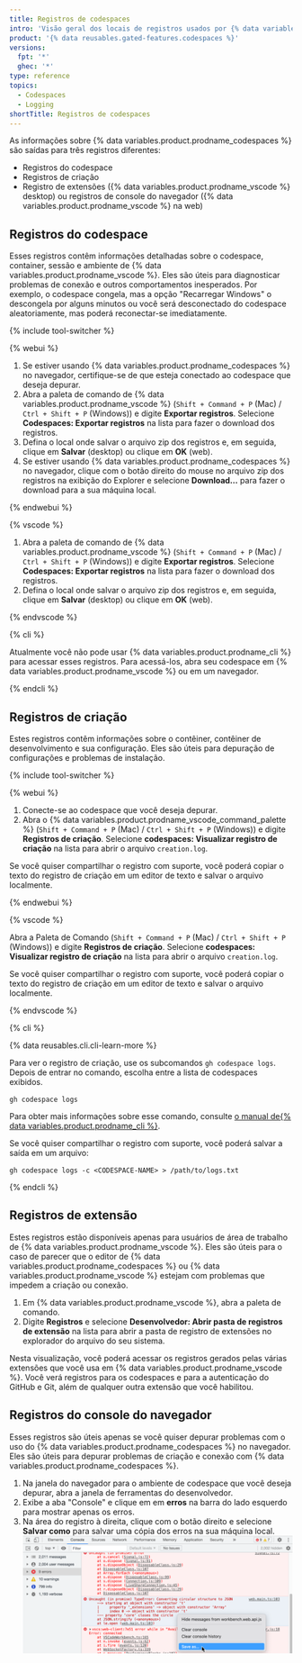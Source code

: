 ```yaml
---
title: Registros de codespaces
intro: 'Visão geral dos locais de registros usados por {% data variables.product.prodname_codespaces %}.'
product: '{% data reusables.gated-features.codespaces %}'
versions:
  fpt: '*'
  ghec: '*'
type: reference
topics:
  - Codespaces
  - Logging
shortTitle: Registros de codespaces
---
```



As informações sobre {% data variables.product.prodname_codespaces %} são saídas para três registros diferentes:

- Registros do codespace
- Registros de criação
- Registro de extensões ({% data variables.product.prodname_vscode %} desktop) ou registros de console do navegador ({% data variables.product.prodname_vscode %} na web)

## Registros do codespace

Esses registros contêm informações detalhadas sobre o codespace, container, sessão e ambiente de {% data variables.product.prodname_vscode %}. Eles são úteis para diagnosticar problemas de conexão e outros comportamentos inesperados. Por exemplo, o codespace congela, mas a opção "Recarregar Windows" o descongela por alguns minutos ou você será desconectado do codespace aleatoriamente, mas poderá reconectar-se imediatamente.

{% include tool-switcher %}

{% webui %}

1. Se estiver usando {% data variables.product.prodname_codespaces %} no navegador, certifique-se de que esteja conectado ao codespace que deseja depurar.
1. Abra a paleta de comando de {% data variables.product.prodname_vscode %} (`Shift + Command + P` (Mac) / `Ctrl + Shift + P` (Windows)) e digite **Exportar registros**. Selecione **Codespaces: Exportar registros** na lista para fazer o download dos registros.
1. Defina o local onde salvar o arquivo zip dos registros e, em seguida, clique em **Salvar** (desktop) ou clique em **OK** (web).
1. Se estiver usando {% data variables.product.prodname_codespaces %} no navegador, clique com o botão direito do mouse no arquivo zip dos registros na exibição do Explorer e selecione **Download…** para fazer o download para a sua máquina local.

{% endwebui %}

{% vscode %}

1. Abra a paleta de comando de {% data variables.product.prodname_vscode %} (`Shift + Command + P` (Mac) / `Ctrl + Shift + P` (Windows)) e digite **Exportar registros**. Selecione **Codespaces: Exportar registros** na lista para fazer o download dos registros.
1. Defina o local onde salvar o arquivo zip dos registros e, em seguida, clique em **Salvar** (desktop) ou clique em **OK** (web).

{% endvscode %}

{% cli %}

Atualmente você não pode usar {% data variables.product.prodname_cli %} para acessar esses registros. Para acessá-los, abra seu codespace em {% data variables.product.prodname_vscode %} ou em um navegador.

{% endcli %}

## Registros de criação

Estes registros contêm informações sobre o contêiner, contêiner de desenvolvimento e sua configuração. Eles são úteis para depuração de configurações e problemas de instalação.

{% include tool-switcher %}

{% webui %}

1. Conecte-se ao codespace que você deseja depurar.
2. Abra o {% data variables.product.prodname_vscode_command_palette %} (`Shift + Command + P` (Mac) / `Ctrl + Shift + P` (Windows)) e digite **Registros de criação**. Selecione **codespaces: Visualizar registro de criação** na lista para abrir o arquivo `creation.log`.

Se você quiser compartilhar o registro com suporte, você poderá copiar o texto do registro de criação em um editor de texto e salvar o arquivo localmente.

{% endwebui %}

{% vscode %}

Abra a Paleta de Comando (`Shift + Command + P` (Mac) / `Ctrl + Shift + P` (Windows)) e digite **Registros de criação**. Selecione **codespaces: Visualizar registro de criação** na lista para abrir o arquivo `creation.log`.

Se você quiser compartilhar o registro com suporte, você poderá copiar o texto do registro de criação em um editor de texto e salvar o arquivo localmente.

{% endvscode %}

{% cli %}

{% data reusables.cli.cli-learn-more %}

Para ver o registro de criação, use os subcomandos `gh codespace logs`. Depois de entrar no comando, escolha entre a lista de codespaces exibidos.

```shell
gh codespace logs 
```

Para obter mais informações sobre esse comando, consulte [o manual de{% data variables.product.prodname_cli %}](https://cli.github.com/manual/gh_codespace_logs).

Se você quiser compartilhar o registro com suporte, você poderá salvar a saída em um arquivo:

```shell
gh codespace logs -c <CODESPACE-NAME> > /path/to/logs.txt
```

{% endcli %}

## Registros de extensão

Estes registros estão disponíveis apenas para usuários de área de trabalho de {% data variables.product.prodname_vscode %}. Eles são úteis para o caso de parecer que o editor de {% data variables.product.prodname_codespaces %} ou {% data variables.product.prodname_vscode %} estejam com problemas que impedem a criação ou conexão.

1. Em {% data variables.product.prodname_vscode %}, abra a paleta de comando.
1. Digite **Registros** e selecione **Desenvolvedor: Abrir pasta de registros de extensão** na lista para abrir a pasta de registro de extensões no explorador do arquivo do seu sistema.

Nesta visualização, você poderá acessar os registros gerados pelas várias extensões que você usa em {% data variables.product.prodname_vscode %}. Você verá registros para os codespaces e para a autenticação do GitHub e Git, além de qualquer outra extensão que você habilitou.

## Registros do console do navegador

Esses registros são úteis apenas se você quiser depurar problemas com o uso do {% data variables.product.prodname_codespaces %} no navegador. Eles são úteis para depurar problemas de criação e conexão com {% data variables.product.prodname_codespaces %}.

1. Na janela do navegador para o ambiente de codespace que você deseja depurar, abra a janela de ferramentas do desenvolvedor.
1. Exibe a aba "Console" e clique em em **erros** na barra do lado esquerdo para mostrar apenas os erros.
1. Na área do registro à direita, clique com o botão direito e selecione **Salvar como** para salvar uma cópia dos erros na sua máquina local. ![Salvar erros](/assets/images/help/codespaces/browser-console-log-save.png)
